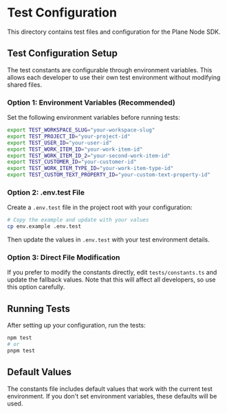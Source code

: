 # Test Configuration

This directory contains test files and configuration for the Plane Node SDK.

## Test Configuration Setup

The test constants are configurable through environment variables. This allows each developer to use their own test environment without modifying shared files.

### Option 1: Environment Variables (Recommended)

Set the following environment variables before running tests:

```bash
export TEST_WORKSPACE_SLUG="your-workspace-slug"
export TEST_PROJECT_ID="your-project-id"
export TEST_USER_ID="your-user-id"
export TEST_WORK_ITEM_ID="your-work-item-id"
export TEST_WORK_ITEM_ID_2="your-second-work-item-id"
export TEST_CUSTOMER_ID="your-customer-id"
export TEST_WORK_ITEM_TYPE_ID="your-work-item-type-id"
export TEST_CUSTOM_TEXT_PROPERTY_ID="your-custom-text-property-id"
```

### Option 2: .env.test File

Create a `.env.test` file in the project root with your configuration:

```bash
# Copy the example and update with your values
cp env.example .env.test
```

Then update the values in `.env.test` with your test environment details.

### Option 3: Direct File Modification

If you prefer to modify the constants directly, edit `tests/constants.ts` and update the fallback values. Note that this will affect all developers, so use this option carefully.

## Running Tests

After setting up your configuration, run the tests:

```bash
npm test
# or
pnpm test
```

## Default Values

The constants file includes default values that work with the current test environment. If you don't set environment variables, these defaults will be used.
